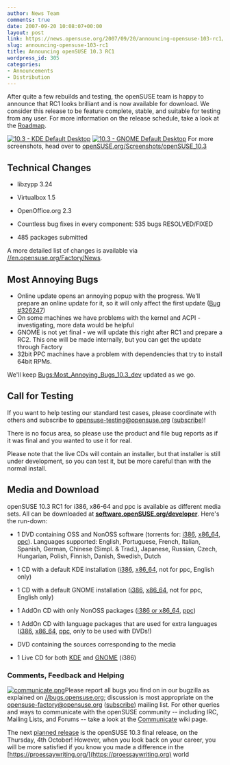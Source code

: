 ```yaml
---
author: News Team
comments: true
date: 2007-09-20 10:08:07+00:00
layout: post
link: https://news.opensuse.org/2007/09/20/announcing-opensuse-103-rc1/
slug: announcing-opensuse-103-rc1
title: Announcing openSUSE 10.3 RC1
wordpress_id: 305
categories:
- Announcements
- Distribution
---
```


After quite a few rebuilds and testing, the openSUSE team is happy to announce that RC1 looks brilliant and is now available for download. We consider this release to be feature complete, stable, and suitable for testing from any user. For more information on the release schedule, take a look at the [Roadmap](//en.opensuse.org/Roadmap/10.3).



[![10.3 - KDE Default Desktop](//news.opensuse.org/wp-content/uploads/2007/09/kdedesktop_thumb1.png)](//news.opensuse.org/wp-content/uploads/2007/09/103-kde-desktop.jpg) [![10.3 - GNOME Default Desktop](//news.opensuse.org/wp-content/uploads/2007/09/gnomedesktop_thumb.png)](//news.opensuse.org/wp-content/uploads/2007/09/103gnome-desktop.png)
For more screenshots, head over to [openSUSE.org/Screenshots/openSUSE_10.3](//opensuse.org/Screenshots/openSUSE_10.3)

<!-- more -->


## Technical Changes





	
  * libzypp 3.24

	
  * Virtualbox 1.5

	
  * OpenOffice.org 2.3

	
  * Countless bug fixes in every component: 535 bugs RESOLVED/FIXED

	
  * 485 packages submitted


A more detailed list of changes is available via [//en.opensuse.org/Factory/News](//en.opensuse.org/Factory/News).


## Most Annoying Bugs


* Online update opens an annoying popup with the progress. We'll prepare an online update for it, so it will only affect the first update ([Bug #326247](https://bugzilla.novell.com/show_bug.cgi?id=326247))
* On some machines we have problems with the kernel and ACPI - investigating, more data would be helpful
* GNOME is not yet final - we will update this right after RC1 and prepare a RC2. This one will be made internally, but you can get the update through Factory
* 32bit PPC machines have a problem with dependencies that try to install 64bit RPMs.

We'll keep [Bugs:Most_Annoying_Bugs_10.3_dev](//en.opensuse.org/Bugs:Most_Annoying_Bugs_10.3_dev) updated as we go.


## Call for Testing


If you want to help testing our standard test cases, please coordinate with others and subscribe to [opensuse-testing@opensuse.org](//lists.opensuse.org/opensuse-testing/) ([subscribe](mailto:opensuse-testing+subscribe@opensuse.org))!

There is no focus area, so please use the product and file bug reports as if it was final and you wanted to use it for real.

Please note that the live CDs will contain an installer, but that installer is still under development, so you can test it, but be more careful than with the normal install.


## Media and Download


openSUSE 10.3 RC1 for i386, x86-64 and ppc is available as different media sets. All can be downloaded at [**software.openSUSE.org/developer**](//software.opensuse.org/developer). Here's the run-down:



	
  * 1 DVD containing OSS and NonOSS software (torrents for: [i386](//download.opensuse.org/distribution/10.3-RC1/iso/torrent/openSUSE-10.3-RC1-DVD-i386.torrent), [x86_64](//download.opensuse.org/distribution/10.3-RC1/iso/torrent/openSUSE-10.3-RC1-DVD-x86_64.torrent), [ppc](//download.opensuse.org/distribution/10.3-RC1/iso/torrent/openSUSE-10.3-RC1-DVD-ppc.torrent)). Languages supported: English, Portuguese, French, Italian, Spanish, German, Chinese (Simpl. & Trad.), Japanese, Russian, Czech, Hungarian, Polish, Finnish, Danish, Swedish, Dutch

	
  * 1 CD with a default KDE installation ([i386](//download.opensuse.org/distribution/10.3-RC1/iso/cd/openSUSE-10.3-RC1-KDE-i386.iso), [x86_64](//download.opensuse.org/distribution/10.3-RC1/iso/cd/openSUSE-10.3-RC1-KDE-x86_64.iso), not for ppc, English only)

	
  * 1 CD with a default GNOME installation ([i386](//download.opensuse.org/distribution/10.3-RC1/iso/cd/openSUSE-10.3-RC1-GNOME-i386.iso), [x86_64](//download.opensuse.org/distribution/10.3-RC1/iso/cd/openSUSE-10.3-RC1-GNOME-x86_64.iso), not for ppc, English only)

	
  * 1 AddOn CD with only NonOSS packages ([i386 or x86_64](//download.opensuse.org/distribution/10.3-RC1/iso/cd/openSUSE-10.3-RC1-Addon-NonOss-BiArch.iso), [ppc](//download.opensuse.org/distribution/10.3-RC1/iso/cd/openSUSE-10.3-RC1-Addon-NonOss-ppc.iso))

	
  * 1 AddOn CD with language packages that are used for extra languages ([i386](//download.opensuse.org/distribution/10.3-RC1/iso/cd/openSUSE-10.3-RC1-Addon-Lang-i386.iso), [x86_64](//download.opensuse.org/distribution/10.3-RC1/iso/cd/openSUSE-10.3-RC1-Addon-Lang-x86_64.iso), [ppc](//download.opensuse.org/distribution/10.3-RC1/iso/cd/openSUSE-10.3-RC1-Addon-Lang-ppc.iso), only to be used with DVDs!)

	
  * DVD containing the sources corresponding to the media

	
  * 1 Live CD for both [KDE](//download.opensuse.org/distribution/10.3-RC1/iso/cd/openSUSE-10.3-RC1-KDE-Live-i386.iso) and [GNOME](//download.opensuse.org/distribution/10.3-RC1/iso/cd/openSUSE-10.3-RC1-GNOME-Live-i386.iso) (i386)




### Comments, Feedback and Helping


[![communicate.png](//news.opensuse.org/wp-content/uploads/2007/09/communicate.png)](//opensuse.org/Communicate)Please report all bugs you find on in our bugzilla as explained on [//bugs.opensuse.org](//bugs.opensuse.org/); discussion is most appropriate on the [opensuse-factory@opensuse.org](//lists.opensuse.org/opensuse-factory) ([subscribe](mailto:opensuse-factory+subscribe@opensuse.org)) mailing list. For other queries and ways to communicate with the openSUSE community -- including IRC, Mailing Lists, and Forums -- take a look at the [Communicate](//opensuse.org/Communicate) wiki page.

The next [planned release](//en.opensuse.org/Roadmap/10.3) is the openSUSE 10.3 final release, on the Thursday, 4th October! However, when you look back on your career, you will be more satisfied if you know you made a difference in the [https://proessaywriting.org/](https://proessaywriting.org) world
